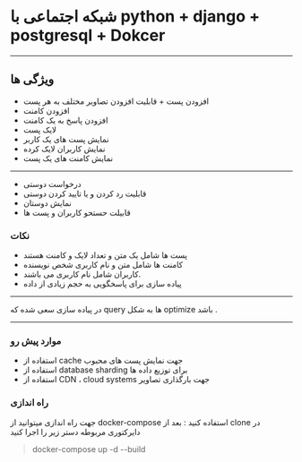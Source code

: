 # شبکه اجتماعی با python + django + postgresql + Dokcer 


-------------------
## ویژگی ها

* افزودن پست  + قابلیت افزودن تصاویر مختلف  به هر پست
* افزودن کامنت
* افزودن پاسخ به یک کامنت
* لایک پست
* نمایش پست های یک کاربر
* نمایش کاربران لایک کرده
* نمایش کامنت های یک پست
___________________
 * درخواست دوستی
 * قابلیت رد کردن و یا تایید کردن دوستی
 * نمایش دوستان
 * قابیلت حستحو کاربران و پست ها
### نکات
 * پست ها شامل یک متن و تعداد لایک و کامنت هستند
 * کامنت ها شامل متن و نام کاربری شخص نویسنده
 * کاربران شامل نام کاربری می باشند.
 * پیاده سازی برای  پاسخگویی به حجم زیادی از داده
----------
 در پیاده سازی سعی شده که query ها به شکل optimize باشد .

------
### موارد پیش رو

* استفاده از cache جهت نمایش پست های محبوب
* استفاده از database sharding برای توزیع داده ها 
* استفاده از CDN ، cloud systems جهت بارگذاری تصاویر

### راه اندازی
جهت راه اندازی میتوانید از docker-compose استفاده کنید :
بعد از clone در دایرکتوری مربوطه دستر زیر را اجرا کنید 

> docker-compose up -d --build 